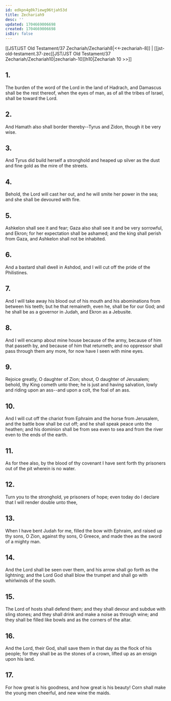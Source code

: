 ```yaml
---
id: edkpn4g0k7iewg96tjah53d
title: Zechariah9
desc: ''
updated: 1704669006698
created: 1704669006698
isDir: false
---
```

[[JST/JST Old Testament/37 Zechariah/Zechariah8|<<-zechariah-8]] | [[jst-old-testament.37-zec[[JST/JST Old Testament/37 Zechariah/Zechariah10|zechariah-10]]h10|Zechariah 10 >>]]
## 1.
The burden of the word of the Lord in the land of Hadrach, and Damascus shall be the rest thereof, when the eyes of man, as of all the tribes of Israel, shall be toward the Lord.
## 2.
And Hamath also shall border thereby\--Tyrus and Zidon, though it be very wise.
## 3.
And Tyrus did build herself a stronghold and heaped up silver as the dust and fine gold as the mire of the streets.
## 4.
Behold, the Lord will cast her out, and he will smite her power in the sea; and she shall be devoured with fire.
## 5.
Ashkelon shall see it and fear; Gaza also shall see it and be very sorrowful, and Ekron; for her expectation shall be ashamed; and the king shall perish from Gaza, and Ashkelon shall not be inhabited.
## 6.
And a bastard shall dwell in Ashdod, and I will cut off the pride of the Philistines.
## 7.
And I will take away his blood out of his mouth and his abominations from between his teeth; but he that remaineth, even he, shall be for our God; and he shall be as a governor in Judah, and Ekron as a Jebusite.
## 8.
And I will encamp about mine house because of the army, because of him that passeth by, and because of him that returneth; and no oppressor shall pass through them any more, for now have I seen with mine eyes.
## 9.
Rejoice greatly, O daughter of Zion; shout, O daughter of Jerusalem; behold, thy King cometh unto thee; he is just and having salvation, lowly and riding upon an ass\--and upon a colt, the foal of an ass.
## 10.
And I will cut off the chariot from Ephraim and the horse from Jerusalem, and the battle bow shall be cut off; and he shall speak peace unto the heathen; and his dominion shall be from sea even to sea and from the river even to the ends of the earth.
## 11.
As for thee also, by the blood of thy covenant I have sent forth thy prisoners out of the pit wherein is no water.
## 12.
Turn you to the stronghold, ye prisoners of hope; even today do I declare that I will render double unto thee,
## 13.
When I have bent Judah for me, filled the bow with Ephraim, and raised up thy sons, O Zion, against thy sons, O Greece, and made thee as the sword of a mighty man.
## 14.
And the Lord shall be seen over them, and his arrow shall go forth as the lightning; and the Lord God shall blow the trumpet and shall go with whirlwinds of the south.
## 15.
The Lord of hosts shall defend them; and they shall devour and subdue with sling stones; and they shall drink and make a noise as through wine; and they shall be filled like bowls and as the corners of the altar.
## 16.
And the Lord, their God, shall save them in that day as the flock of his people; for they shall be as the stones of a crown, lifted up as an ensign upon his land.
## 17.
For how great is his goodness, and how great is his beauty! Corn shall make the young men cheerful, and new wine the maids.

